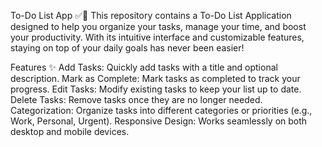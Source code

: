 To-Do List App ✅📝
This repository contains a To-Do List Application designed to help you organize your tasks, manage your time, and boost your productivity. With its intuitive interface and customizable features, staying on top of your daily goals has never been easier!

Features ✨
Add Tasks: Quickly add tasks with a title and optional description.
Mark as Complete: Mark tasks as completed to track your progress.
Edit Tasks: Modify existing tasks to keep your list up to date.
Delete Tasks: Remove tasks once they are no longer needed.
Categorization: Organize tasks into different categories or priorities (e.g., Work, Personal, Urgent).
Responsive Design: Works seamlessly on both desktop and mobile devices.
